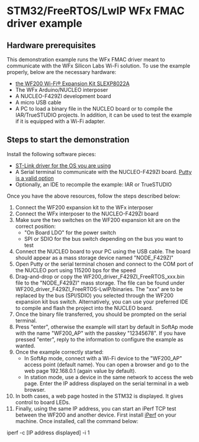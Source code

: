 # STM32/FreeRTOS/LwIP WFx FMAC driver example

## Hardware prerequisites
This demonstration example runs the WFx FMAC driver meant to communicate with the WFx Silicon Labs Wi-Fi solution. To 
use the example properly, below are the necessary hardware:
* [the WF200 Wi-Fi® Expansion Kit SLEXP8022A](https://www.silabs.com/products/development-tools/wireless/wi-fi/wf200-expansion-kit)
* The WFx Arduino/NUCLEO interposer
* A NUCLEO-F429ZI development board
* A micro USB cable
* A PC to load a binary file in the NUCLEO board or to compile the IAR/TrueSTUDIO projects. In addition, it can be used 
to test the example if it is equipped with a Wi-Fi adapter.

## Steps to start the demonstration
Install the following software pieces:
* [ST-Link driver for the OS you are using](https://www.st.com/en/development-tools/stsw-link008.html)
* A Serial terminal to communicate with the NUCLEO-F429ZI board. [Putty is a valid option](https://www.putty.org/)
* Optionally, an IDE to recompile the example: IAR or TrueSTUDIO

Once you have the above resources, follow the steps described below:
1. Connect the WF200 expansion kit to the WFx interposer
2. Connect the WFx interposer to the NUCLEO-F429ZI board
3. Make sure the two switches on the WF200 expansion kit are on the correct position:
    * "On Board LDO" for the power switch
    * SPI or SDIO for the bus switch depending on the bus you want to test
4. Connect the NUCLEO board to your PC using the USB cable. The board should appear as a mass storage device named 
"NODE_F429ZI"
5. Open Putty or the serial terminal chosen and connect to the COM port of the NUCLEO port using 115200 bps for the speed
6. Drag-and-drop or copy the WF200_driver_F429ZI_FreeRTOS_xxx.bin file to the "NODE_F429ZI" mass storage. The file can be
found under WF200_driver_F429ZI_FreeRTOS-LwIP/binaries. The "xxx" are to be replaced by the bus (SPI/SDIO) you selected
through the WF200 expansion kit bus switch. 
Alternatively, you can use your preferred IDE to compile and flash the project into the NUCLEO board.
7. Once the binary file transferred, you should be prompted on the serial terminal. 
8. Press "enter", otherwise the example will start by default in SoftAp mode with the name "WF200_AP" with the passkey
"12345678". If you have pressed "enter", reply to the information to configure the example as wanted.
9. Once the example correctly started:
    * In SoftAp mode, connect with a Wi-Fi device to the "WF200_AP" access point (default name). You can open a browser
    and go to the web page 192.168.0.1 (again value by default).
    * In station mode, use a device in the same network to access the web page. Enter the IP address displayed on the 
    serial terminal in a web browser. 
10. In both cases, a web page hosted in the STM32 is displayed. It gives control to board LEDs.
11. Finally, using the same IP address, you can start an iPerf TCP test between the WF200 and another device. First 
install [iPerf](https://iperf.fr/) on your machine. Once installed, call the command below:

iperf -c [IP address displayed] -i 1


